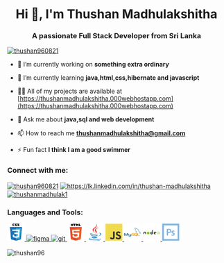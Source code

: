 <h1 align="center">Hi 👋, I'm Thushan Madhulakshitha</h1>
<h3 align="center">A passionate Full Stack Developer from Sri Lanka</h3>

<p align="left"> <a href="https://twitter.com/thushan960821" target="blank"><img src="https://img.shields.io/twitter/follow/thushan960821?logo=twitter&style=for-the-badge" alt="thushan960821" /></a> </p>

- 🔭 I’m currently working on **something extra ordinary**

- 🌱 I’m currently learning **java,html,css,hibernate and javascript**

- 👨‍💻 All of my projects are available at [https://thushanmadhulakshitha.000webhostapp.com](https://thushanmadhulakshitha.000webhostapp.com)

- 💬 Ask me about **java,sql and web development**

- 📫 How to reach me **thushanmadhulakshitha@gmail.com**

- ⚡ Fun fact **I think I am a good swimmer**

<h3 align="left">Connect with me:</h3>
<p align="left">
<a href="https://twitter.com/thushan960821" target="blank"><img align="center" src="https://raw.githubusercontent.com/rahuldkjain/github-profile-readme-generator/master/src/images/icons/Social/twitter.svg" alt="thushan960821" height="30" width="40" /></a>
<a href="https://linkedin.com/in/https://lk.linkedin.com/in/thushan-madhulakshitha" target="blank"><img align="center" src="https://raw.githubusercontent.com/rahuldkjain/github-profile-readme-generator/master/src/images/icons/Social/linked-in-alt.svg" alt="https://lk.linkedin.com/in/thushan-madhulakshitha" height="30" width="40" /></a>
<a href="https://www.hackerrank.com/thushanmadhulak1" target="blank"><img align="center" src="https://raw.githubusercontent.com/rahuldkjain/github-profile-readme-generator/master/src/images/icons/Social/hackerrank.svg" alt="thushanmadhulak1" height="30" width="40" /></a>
</p>

<h3 align="left">Languages and Tools:</h3>
<p align="left"> <a href="https://www.w3schools.com/css/" target="_blank" rel="noreferrer"> <img src="https://raw.githubusercontent.com/devicons/devicon/master/icons/css3/css3-original-wordmark.svg" alt="css3" width="40" height="40"/> </a> <a href="https://www.figma.com/" target="_blank" rel="noreferrer"> <img src="https://www.vectorlogo.zone/logos/figma/figma-icon.svg" alt="figma" width="40" height="40"/> </a> <a href="https://git-scm.com/" target="_blank" rel="noreferrer"> <img src="https://www.vectorlogo.zone/logos/git-scm/git-scm-icon.svg" alt="git" width="40" height="40"/> </a> <a href="https://www.w3.org/html/" target="_blank" rel="noreferrer"> <img src="https://raw.githubusercontent.com/devicons/devicon/master/icons/html5/html5-original-wordmark.svg" alt="html5" width="40" height="40"/> </a> <a href="https://www.java.com" target="_blank" rel="noreferrer"> <img src="https://raw.githubusercontent.com/devicons/devicon/master/icons/java/java-original.svg" alt="java" width="40" height="40"/> </a> <a href="https://developer.mozilla.org/en-US/docs/Web/JavaScript" target="_blank" rel="noreferrer"> <img src="https://raw.githubusercontent.com/devicons/devicon/master/icons/javascript/javascript-original.svg" alt="javascript" width="40" height="40"/> </a> <a href="https://www.mysql.com/" target="_blank" rel="noreferrer"> <img src="https://raw.githubusercontent.com/devicons/devicon/master/icons/mysql/mysql-original-wordmark.svg" alt="mysql" width="40" height="40"/> </a> <a href="https://nodejs.org" target="_blank" rel="noreferrer"> <img src="https://raw.githubusercontent.com/devicons/devicon/master/icons/nodejs/nodejs-original-wordmark.svg" alt="nodejs" width="40" height="40"/> </a> <a href="https://www.photoshop.com/en" target="_blank" rel="noreferrer"> <img src="https://raw.githubusercontent.com/devicons/devicon/master/icons/photoshop/photoshop-line.svg" alt="photoshop" width="40" height="40"/> </a> </p>

<p><img align="center" src="https://github-readme-stats.vercel.app/api/top-langs?username=thushan96&show_icons=true&locale=en&layout=compact" alt="thushan96" /></p>

